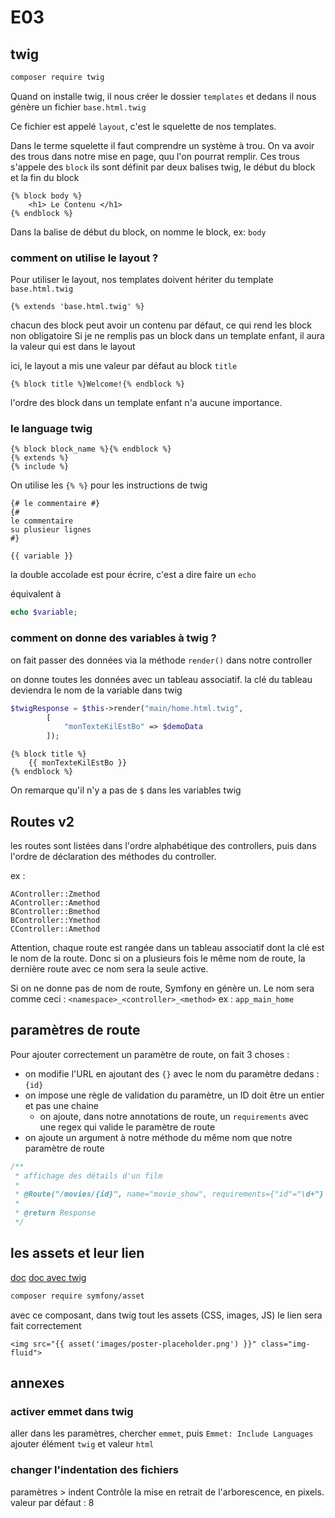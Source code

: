 # E03

## twig

```bash
composer require twig
```

Quand on installe twig, il nous créer le dossier `templates` et dedans il nous génère un fichier `base.html.twig`

Ce fichier est appelé `layout`, c'est le squelette de nos templates.

Dans le terme squelette il faut comprendre un système à trou.
On va avoir des trous dans notre mise en page, quu l'on pourrat remplir.
Ces trous s'appele des `block`
ils sont définit par deux balises twig, le début du block et la fin du block

```twig
{% block body %}
    <h1> Le Contenu </h1>
{% endblock %}
```

Dans la balise de début du block, on nomme le block, ex: `body`

### comment on utilise le layout ?

Pour utiliser le layout, nos templates doivent hériter du template `base.html.twig`

```twig
{% extends 'base.html.twig' %}
```

chacun des block peut avoir un contenu par défaut, ce qui rend les block non obligatoire
Si je ne remplis pas un block dans un template enfant, il aura la valeur qui est dans le layout

ici, le layout a mis une valeur par défaut au block `title`

```twig
{% block title %}Welcome!{% endblock %}
```

l'ordre des block dans un template enfant n'a aucune importance.

### le language twig

```twig
{% block block_name %}{% endblock %}
{% extends %}
{% include %}
```

On utilise les `{% %}` pour les instructions de twig

```twig
{# le commentaire #}
{# 
le commentaire 
su plusieur lignes
#}
```

```twig
{{ variable }}
```

la double accolade est pour écrire, c'est a dire faire un `echo`

équivalent à

```php
echo $variable;
```

### comment on donne des variables à twig ?

on fait passer des données via la méthode `render()` dans notre controller

on donne toutes les données avec un tableau associatif.
la clé du tableau deviendra le nom de la variable dans twig

```php
$twigResponse = $this->render("main/home.html.twig",
        [
            "monTexteKilEstBo" => $demoData
        ]);
```

```twig
{% block title %}
    {{ monTexteKilEstBo }}
{% endblock %}
```

On remarque qu'il n'y a pas de `$` dans les variables twig

## Routes v2

les routes sont listées dans l'ordre alphabétique des controllers, puis dans l'ordre de déclaration des méthodes du controller.

ex :

```text
AController::Zmethod
AController::Amethod
BController::Bmethod
BController::Ymethod
CController::Amethod
```

Attention, chaque route est rangée dans un tableau associatif dont la clé est le nom de la route.
Donc si on a plusieurs fois le même nom de route, la dernière route avec ce nom sera la seule active.

Si on ne donne pas de nom de route, Symfony en génère un.
Le nom sera comme ceci : `<namespace>_<controller>_<method>`
ex : `app_main_home`

## paramètres de route

Pour ajouter correctement un paramètre de route, on fait 3 choses :

* on modifie l'URL en ajoutant des `{}` avec le nom du paramètre dedans : `{id}`
* on impose une règle de validation du paramètre, un ID doit être un entier et pas une chaine
  * on ajoute, dans notre annotations de route, un `requirements` avec une regex qui valide le paramètre de route
* on ajoute un argument à notre méthode du même nom que notre paramètre de route

```php
/**
 * affichage des détails d'un film
 *
 * @Route("/movies/{id}", name="movie_show", requirements={"id"="\d+"} ,methods={"GET"})
 * 
 * @return Response
 */
```

## les assets et leur lien

[doc](https://symfony.com/doc/5.4/components/asset.html)
[doc avec twig](https://symfony.com/doc/5.4/templates.html#linking-to-css-javascript-and-image-assets)

```bash
composer require symfony/asset
```

avec ce composant, dans twig tout les assets (CSS, images, JS) le lien sera fait correctement

```twig
<img src="{{ asset('images/poster-placeholder.png') }}" class="img-fluid">
```

## annexes

### activer emmet dans twig

aller dans les paramètres, chercher `emmet`, puis `Emmet: Include Languages` ajouter élément `twig` et valeur `html`

### changer l'indentation des fichiers

paramètres > indent
Contrôle la mise en retrait de l'arborescence, en pixels.
valeur par défaut : 8
